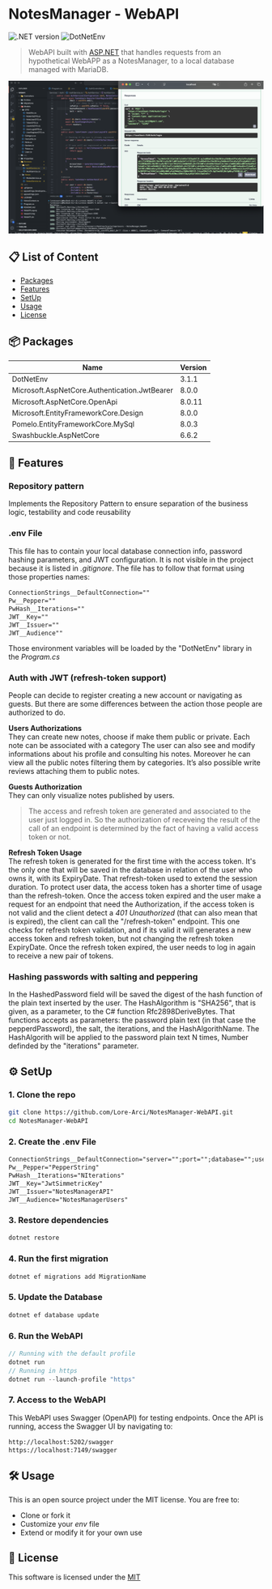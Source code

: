 # NotesManager - WebAPI

![.NET version](https://img.shields.io/badge/.NET-8.0-purple) ![DotNetEnv](https://img.shields.io/badge/DotNetEnv-3.1.1-orange)

> WebAPI built with <a href="#">ASP.NET</a> that handles requests from an hypothetical WebAPP as a NotesManager, to a local database managed with MariaDB. 

<img src="./Imgs/Accesso.png"/>


## 📋 List of Content 
- [Packages](#-packages)
- [Features](#-features)
- [SetUp](#setup)
- [Usage](#usage)
- [License](#-license)

## 📦 Packages

| Name | Version |
| --- | --- |
| DotNetEnv | 3.1.1 |
| Microsoft.AspNetCore.Authentication.JwtBearer | 8.0.0 |
| Microsoft.AspNetCore.OpenApi | 8.0.11 |
| Microsoft.EntityFrameworkCore.Design | 8.0.0 |
| Pomelo.EntityFrameworkCore.MySql | 8.0.3 |
| Swashbuckle.AspNetCore | 6.6.2 |

## 🚀 Features 

### Repository pattern
Implements the Repository Pattern to ensure separation of the business logic, testability and code reusability

### .env File
This file has to contain your local database connection info, password hashing parameters, and JWT configuration. It is not visible in the project because it is listed in <i>.gitignore</i>. The file has to follow that format using those properties names: 
```
ConnectionStrings__DefaultConnection=""
Pw__Pepper=""
PwHash__Iterations=""
JWT__Key=""
JWT__Issuer=""
JWT__Audience""
```
Those environment variables will be loaded by the "DotNetEnv" library in the <i>Program.cs</i> 

### Auth with JWT (refresh-token support)
People can decide to register creating a new account or navigating as guests. But there are some differences between the action those people are authorized to do.

<b>Users Authorizations</b><br>
They can create new notes, choose if make them public or private.
Each note can be associated with a category
The user can also see and modify informations about his profile and consulting his notes. 
Moreover he can view all the public notes filtering them by categories. 
It’s also possible write reviews attaching them to public notes. 

<b>Guests Authorization</b><br>
They can only visualize notes published by users.

> The access and refresh token are generated and associated to the user just logged in. So the authorization of receveing the result of the call of an endpoint is determined by the fact of having a valid access token or not. 

<b>Refresh Token Usage</b><br>
The refresh token is generated for the first time with the access token. It's the only one that will be saved in the database in relation of the user who owns it, with its ExpiryDate. That refresh-token used to extend the session duration. To protect user data, the access token has a shorter time of usage than the refresh-token. Once the access token expired and the user make a request for an endpoint that need the Authorization, if the access token is not valid and the client detect a <i>401 Unauthorized</i> (that can also mean that is expired), the client can call the "/refresh-token" endpoint. This one checks for refresh token validation, and if its valid it will generates a new access token and refresh token, but not changing the refresh token ExpiryDate. Once the refresh token expired, the user needs to log in again to receive a new pair of tokens. 


### Hashing passwords with salting and peppering
In the HashedPassword field will be saved the digest of the hash function of the plain text inserted by the user. The HashAlgorithm is "SHA256", that is given, as a parameter, to the C# function Rfc2898DeriveBytes. That functions accepts as parameters: the password plain text (in that case the pepperdPassword), the salt, the iterations, and the HashAlgorithName. The HashAlgorith will be applied to the password plain text N times, Number definded by the "iterations" parameter. 

<a name="setup"></a>
## ⚙️ SetUp
### 1. Clone the repo
```sh
git clone https://github.com/Lore-Arci/NotesManager-WebAPI.git
cd NotesManager-WebAPI
```

### 2. Create the .env File
```
ConnectionStrings__DefaultConnection="server="";port="";database="";user="";password="";
Pw__Pepper="PepperString"
PwHash__Iterations="NIterations"
JWT__Key="JwtSimmetricKey"
JWT__Issuer="NotesManagerAPI"
JWT__Audience="NotesManagerUsers"
```

### 3. Restore dependencies
``` sh
dotnet restore
```

### 4. Run the first migration
``` sh
dotnet ef migrations add MigrationName
```

### 5. Update the Database
``` sh
dotnet ef database update
```

### 6. Run the WebAPI
```C#
// Running with the default profile
dotnet run
// Running in https
dotnet run --launch-profile "https"
```

### 7. Access to the WebAPI
This WebAPI uses Swagger (OpenAPI) for testing endpoints. Once the API is running, access the Swagger UI by navigating to:
```
http://localhost:5202/swagger
https://localhost:7149/swagger
```
<a name="usage"></a>
## 🛠️ Usage
This is an open source project under the MIT license. You are free to: 
- Clone or fork it
- Customize your <i>env</i> file
- Extend or modify it for your own use

## 📜 License

This software is licensed under the [MIT](https://github.com/nhn/tui.editor/blob/master/LICENSE) 


